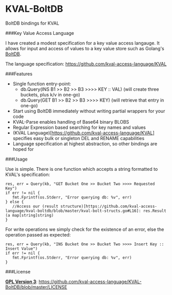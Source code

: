 # KVAL-BoltDB

BoltDB bindings for KVAL

###Key Value Access Language

I have created a modest specification for a key value access langauge. 
It allows for input and access of values to a key value store such as Golang's
[BoltDB](https://github.com/boltdb/). 

The language specification: https://github.com/kval-access-language/KVAL 

###Features 

* Single function entry-point:
    * db.Query(INS B1 >> B2 >> B3 >>>> KEY :: VAL) (will create three buckets, plus k/v in one-go)
    * db.Query(GET B1 >> B2 >> B3 >>>> KEY)        (will retrieve that entry in one-go)
* Start using BoltDB immediately without writing partial wrappers for your code
* KVAL-Parse enables handling of Base64 binary BLOBS
* Regular Expression based searching for key names and values
* (KVAL Language)[https://github.com/kval-access-language/KVAL] specifies easy bulk or singleton DEL and RENAME capabilities
* Language specification at highest abstraction, so other bindings are hoped for

###Usage

Use is simple. There is one function which accepts a string formatted to KVAL's
specification:

    res, err = Query(kb, "GET Bucket One >> Bucket Two >>>> Requested Key")
    if err != nil {
       fmt.Fprintf(os.Stderr, "Error querying db: %v", err)
    } else {
       //Access our (result structure)[https://github.com/kval-access-language/kval-boltdb/blob/master/kval-bolt-structs.go#L16]: res.Result (a map[string]string)
    } 

For write operations we simply check for the existence of an error, else the
operation passed as expected: 

    res, err = Query(kb, "INS Bucket One >> Bucket Two >>>> Insert Key :: Insert Value")
    if err != nil {
       fmt.Fprintf(os.Stderr, "Error querying db: %v", err)
    }

###License

**[GPL Version 3](http://choosealicense.com/licenses/gpl-3.0/)**: https://github.com/kval-access-language/KVAL-BoltDB/blob/master/LICENSE
